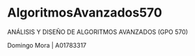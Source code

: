 # AlgoritmosAvanzados570
ANÁLISIS Y DISEÑO DE ALGORITMOS AVANZADOS (GPO 570) 

Domingo Mora | A01783317
